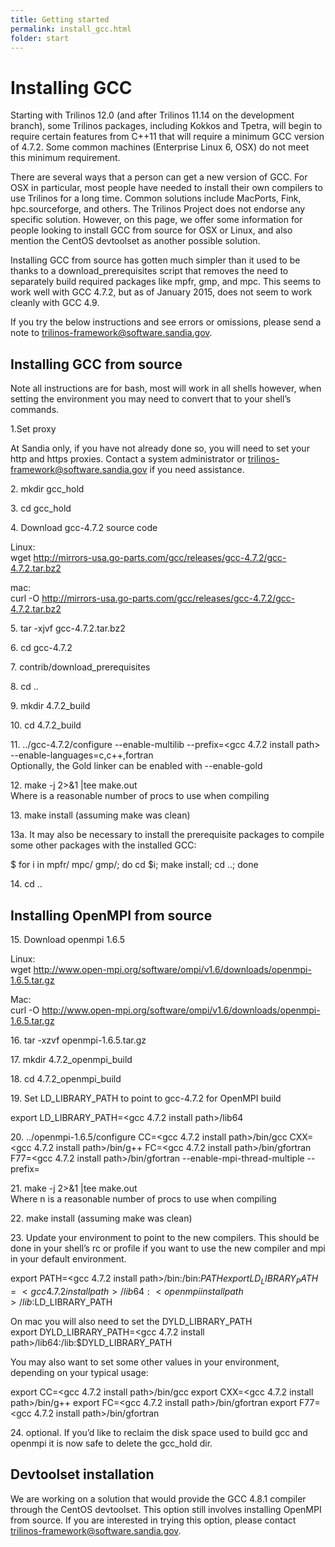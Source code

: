 ```yaml
---
title: Getting started
permalink: install_gcc.html
folder: start
---
```


# Installing GCC

Starting with Trilinos 12.0 (and after Trilinos 11.14 on the development branch), some Trilinos packages, including Kokkos and Tpetra, will begin to require certain features from C++11 that will require a minimum GCC version of 4.7.2\. Some common machines (Enterprise Linux 6, OSX) do not meet this minimum requirement.

There are several ways that a person can get a new version of GCC. For OSX in particular, most people have needed to install their own compilers to use Trilinos for a long time. Common solutions include MacPorts, Fink, hpc.sourceforge, and others. The Trilinos Project does not endorse any specific solution. However, on this page, we offer some information for people looking to install GCC from source for OSX or Linux, and also mention the CentOS devtoolset as another possible solution.

Installing GCC from source has gotten much simpler than it used to be thanks to a download_prerequisites script that removes the need to separately build required packages like mpfr, gmp, and mpc. This seems to work well with GCC 4.7.2, but as of January 2015, does not seem to work cleanly with GCC 4.9.

If you try the below instructions and see errors or omissions, please send a note to trilinos-framework@software.sandia.gov.

## Installing GCC from source

Note all instructions are for bash, most will work in all shells however, when setting the environment you may need to convert that to your shell’s commands.

1.Set proxy

At Sandia only, if you have not already done so, you will need to set your http and https proxies. Contact a system administrator or trilinos-framework@software.sandia.gov if you need assistance.

2\. mkdir gcc_hold

3\. cd gcc_hold

4\. Download gcc-4.7.2 source code

Linux:  
wget http://mirrors-usa.go-parts.com/gcc/releases/gcc-4.7.2/gcc-4.7.2.tar.bz2

mac:  
curl -O http://mirrors-usa.go-parts.com/gcc/releases/gcc-4.7.2/gcc-4.7.2.tar.bz2

5\. tar -xjvf gcc-4.7.2.tar.bz2

6\. cd gcc-4.7.2

7\. contrib/download_prerequisites

8\. cd ..

9\. mkdir 4.7.2_build

10\. cd 4.7.2_build

11\. ../gcc-4.7.2/configure --enable-multilib --prefix=<gcc 4.7.2 install path> --enable-languages=c,c++,fortran  
Optionally, the Gold linker can be enabled with --enable-gold

12\. make -j <n> 2>&1 |tee make.out  
Where <n> is a reasonable number of procs to use when compiling

13\. make install (assuming make was clean)

13a. It may also be necessary to install the prerequisite packages to compile some other packages with the installed GCC:

$ for i in mpfr/ mpc/ gmp/; do cd $i; make install; cd ..; done

14\. cd ..

## Installing OpenMPI from source

15\. Download openmpi 1.6.5

Linux:  
wget http://www.open-mpi.org/software/ompi/v1.6/downloads/openmpi-1.6.5.tar.gz

Mac:  
curl -O http://www.open-mpi.org/software/ompi/v1.6/downloads/openmpi-1.6.5.tar.gz

16\. tar -xzvf openmpi-1.6.5.tar.gz

17\. mkdir 4.7.2_openmpi_build

18\. cd 4.7.2_openmpi_build

19\. Set LD_LIBRARY_PATH to point to gcc-4.7.2 for OpenMPI build

export LD_LIBRARY_PATH=<gcc 4.7.2 install path>/lib64

20\. ../openmpi-1.6.5/configure CC=<gcc 4.7.2 install path>/bin/gcc CXX=<gcc 4.7.2 install path>/bin/g++ FC=<gcc 4.7.2 install path>/bin/gfortran F77=<gcc 4.7.2 install path>/bin/gfortran --enable-mpi-thread-multiple --prefix=<openmpi install path>

21\. make -j <n> 2>&1 |tee make.out  
Where n is a reasonable number of procs to use when compiling

22\. make install (assuming make was clean)

23\. Update your environment to point to the new compilers. This should be done in your shell’s rc or profile if you want to use the new compiler and mpi in your default environment.

export PATH=<gcc 4.7.2 install path>/bin:<openmpi install path>/bin:$PATH  
export LD_LIBRARY_PATH=<gcc 4.7.2 install path>/lib64:<openmpi install path>/lib:$LD_LIBRARY_PATH

On mac you will also need to set the DYLD_LIBRARY_PATH  
export DYLD_LIBRARY_PATH=<gcc 4.7.2 install path>/lib64:<openmpi install path>/lib:$DYLD_LIBRARY_PATH

You may also want to set some other values in your environment, depending on your typical usage:

export CC=<gcc 4.7.2 install path>/bin/gcc
export CXX=<gcc 4.7.2 install path>/bin/g++
export FC=<gcc 4.7.2 install path>/bin/gfortran
export F77=<gcc 4.7.2 install path>/bin/gfortran

24\. optional. If you’d like to reclaim the disk space used to build gcc and openmpi it is now safe to delete the gcc_hold dir.

## Devtoolset installation

We are working on a solution that would provide the GCC 4.8.1 compiler through the CentOS devtoolset. This option still involves installing OpenMPI from source. If you are interested in trying this option, please contact trilinos-framework@software.sandia.gov.
